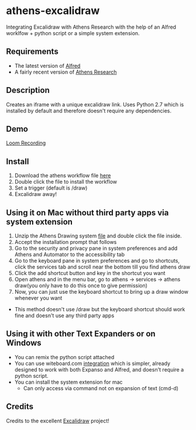 # athens-excalidraw
Integrating Excalidraw with Athens Research with the help of an Alfred worklfow + python script or a simple system extension. 
## Requirements 
* The latest version of [Alfred](https://www.alfredapp.com/)
* A fairly recent version of [Athens Research](https://github.com/athensresearch/athens)

## Description 
Creates an iframe with a unique excalidraw link. Uses Python 2.7 which is installed by default and therefore doesn't require any dependencies.
## Demo
[Loom Recording](https://www.loom.com/share/25117c5a40e541a58e57b355b0aeddf6)
## Install 
1. Download the athens workflow file [here](https://github.com/sawhney17/athens-excalidraw/raw/main/athensdraw.alfredworkflow)
2. Double click the file to install the workflow
3. Set a trigger (default is /draw)
4. Excalidraw away!

## Using it on Mac without third party apps via system extension 
1. Unzip the Athens Drawing system [file](https://github.com/sawhney17/athens-excalidraw/raw/main/Athens_Drawing_System_Extension.zip) and double click the file inside. 
2. Accept the installation prompt that follows
3. Go to the security and privacy pane in system preferences and add Athens and Automator to the accessibility tab
4. Go to the keyboard pane in system preferences and go to shortcuts, click the services tab and scroll near the bottom till you find athens draw
5. Click the add shortcut button and key in the shortcut you want
6. Open athens and in the menu bar, go to athens -> services -> athens draw(you only have to do this once to give permission)
7. Now, you can just use the keyboard shortcut to bring up a draw window whenever you want

* This method doesn't use /draw but the keyboard shortcut should work fine and doesn't use any third party apps

## Using it with other Text Expanders or on Windows
* You can remix the python script attached
* You can use witeboard.com [integration](https://github.com/sawhney17/athens-excalidraw) which is simpler, already designed to work with both Expanso and Alfred, and doesn't require a python script.
* You can install the system extension for mac
  * Can only access via command not on expansion of text (cmd-d)

## Credits 
Credits to the excellent [Excalidraw](https://github.com/excalidraw/excalidraw) project! 
